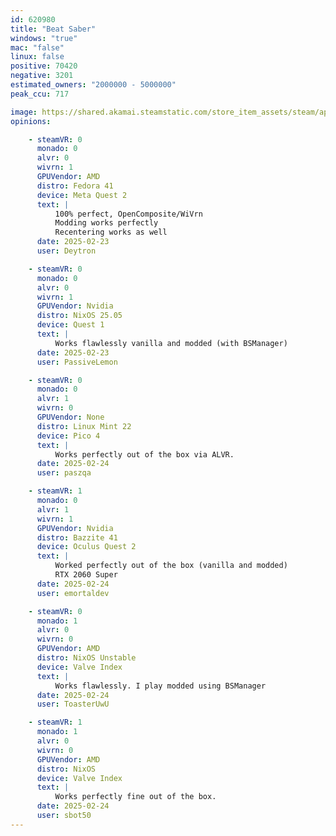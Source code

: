 ```yaml
---
id: 620980
title: "Beat Saber"
windows: "true"
mac: "false"
linux: false
positive: 70420
negative: 3201
estimated_owners: "2000000 - 5000000"
peak_ccu: 717

image: https://shared.akamai.steamstatic.com/store_item_assets/steam/apps/620980/header.jpg?t=1731661369
opinions:

    - steamVR: 0
      monado: 0
      alvr: 0
      wivrn: 1
      GPUVendor: AMD
      distro: Fedora 41
      device: Meta Quest 2
      text: |
          100% perfect, OpenComposite/WiVrn
          Modding works perfectly
          Recentering works as well
      date: 2025-02-23
      user: Deytron

    - steamVR: 0
      monado: 0
      alvr: 0
      wivrn: 1
      GPUVendor: Nvidia
      distro: NixOS 25.05
      device: Quest 1
      text: |
          Works flawlessly vanilla and modded (with BSManager)
      date: 2025-02-23
      user: PassiveLemon

    - steamVR: 0
      monado: 0
      alvr: 1
      wivrn: 0
      GPUVendor: None
      distro: Linux Mint 22
      device: Pico 4
      text: |
          Works perfectly out of the box via ALVR.
      date: 2025-02-24
      user: paszqa

    - steamVR: 1
      monado: 0
      alvr: 1
      wivrn: 1
      GPUVendor: Nvidia
      distro: Bazzite 41
      device: Oculus Quest 2
      text: |
          Worked perfectly out of the box (vanilla and modded)
          RTX 2060 Super
      date: 2025-02-24
      user: emortaldev

    - steamVR: 0
      monado: 1
      alvr: 0
      wivrn: 0
      GPUVendor: AMD
      distro: NixOS Unstable
      device: Valve Index
      text: |
          Works flawlessly. I play modded using BSManager
      date: 2025-02-24
      user: ToasterUwU

    - steamVR: 1
      monado: 1
      alvr: 0
      wivrn: 0
      GPUVendor: AMD
      distro: NixOS
      device: Valve Index
      text: |
          Works perfectly fine out of the box.
      date: 2025-02-24
      user: sbot50
---
```

